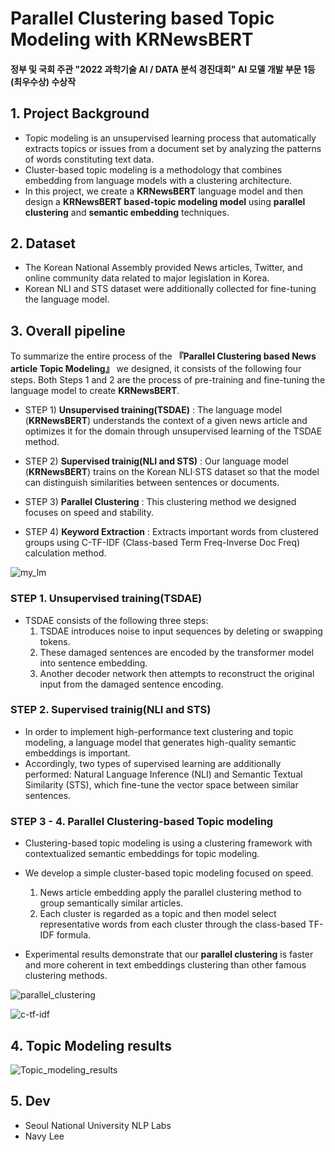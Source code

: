 # Parallel Clustering based Topic Modeling with KRNewsBERT
#### 정부 및 국회 주관 "2022 과학기술 AI / DATA 분석 경진대회" AI 모델 개발 부문 1등 (최우수상) 수상작

## 1. Project Background
  - Topic modeling is an unsupervised learning process that automatically extracts topics or issues from a document set by analyzing the patterns of words constituting text data.
  - Cluster-based topic modeling is a methodology that combines embedding from language models with a clustering architecture.
  - In this project, we create a **KRNewsBERT** language model and then design a **KRNewsBERT based-topic modeling model** using **parallel clustering** and **semantic embedding** techniques.

## 2. Dataset
  - The Korean National Assembly provided News articles, Twitter, and online community data related to major legislation in Korea.
  - Korean NLI and STS dataset were additionally collected for fine-tuning the language model.

## 3. Overall pipeline
To summarize the entire process of the **『Parallel Clustering based News article Topic Modeling』** we designed, it consists of the following four steps. Both Steps 1 and 2 are the process of pre-training and fine-tuning the language model to create **KRNewsBERT**.

  - STEP 1) **Unsupervised training(TSDAE)** : The language model (**KRNewsBERT**) understands the context of a given news article and optimizes it for the domain through unsupervised learning of the TSDAE method.
 
  - STEP 2) **Supervised trainig(NLI and STS)** : Our language model (**KRNewsBERT**) trains on the Korean NLI·STS dataset so that the model can distinguish similarities between sentences or documents.
  
  - STEP 3) **Parallel Clustering** : This clustering method we designed focuses on speed and stability.
  
  - STEP 4) **Keyword Extraction** : Extracts important words from clustered groups using C-TF-IDF (Class-based Term Freq-Inverse Doc Freq) calculation method.
  
  ![my_lm](https://user-images.githubusercontent.com/105137667/195859373-eeebeba5-c657-4613-96f2-08b8d7479faa.jpg)


### STEP 1. Unsupervised training(TSDAE)
  
  - TSDAE consists of the following three steps:
    1. TSDAE introduces noise to input sequences by deleting or swapping tokens.
    2. These damaged sentences are encoded by the transformer model into sentence embedding.
    3. Another decoder network then attempts to reconstruct the original input from the damaged sentence encoding.


### STEP 2. Supervised trainig(NLI and STS)
  - In order to implement high-performance text clustering and topic modeling, a language model that generates high-quality semantic embeddings is important.
  - Accordingly, two types of supervised learning are additionally performed: Natural Language Inference (NLI) and Semantic Textual Similarity (STS), which fine-tune the vector space between similar sentences.
  
### STEP 3 - 4. Parallel Clustering-based Topic modeling
  - Clustering-based topic modeling is using a clustering framework with contextualized semantic embeddings for topic modeling.
  - We develop a simple cluster-based topic modeling focused on speed.
    1. News article embedding apply the parallel clustering method to group semantically similar articles.
    2. Each cluster is regarded as a topic and then model select representative words from each cluster through the class-based TF-IDF formula.
    
  - Experimental results demonstrate that our **parallel clustering** is faster and more coherent in text embeddings clustering than other famous clustering methods.
    
![parallel_clustering](https://github.com/user-attachments/assets/9a88b55c-27c8-4437-8ba9-c4fd1df8b3c6)

   ![c-tf-idf](https://user-images.githubusercontent.com/105137667/195860749-3bb825e8-c16a-45db-a4fe-7b4b884d2ea6.jpg)

## 4. Topic Modeling results

![Topic_modeling_results](https://user-images.githubusercontent.com/105137667/195860614-edcf30d2-25af-4026-b047-677fcdcb97c2.jpg)


## 5. Dev
- Seoul National University NLP Labs
- Navy Lee
